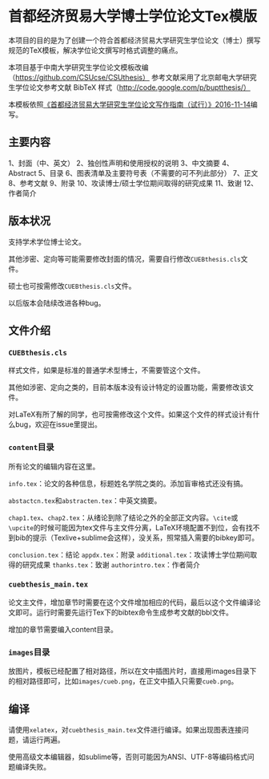 # 首都经济贸易大学博士学位论文Tex模版

本项目的目的是为了创建一个符合首都经济贸易大学研究生学位论文（博士）撰写规范的TeX模板，解决学位论文撰写时格式调整的痛点。

本项目基于中南大学研究生学位论文模板改编（https://github.com/CSUcse/CSUthesis）
参考文献采用了北京邮电大学研究生学位论文参考文献 BibTeX 样式（http://code.google.com/p/buptthesis/）

本模板依照[《首都经济贸易大学研究生学位论文写作指南（试行）》2016-11-14](https://yjs.cueb.edu.cn/glzd/gzwj/xkyxw/57066.htm)编写。

## 主要内容

1、封面（中、英文）
2、独创性声明和使用授权的说明
3、中文摘要
4、Abstract
5、目录
6、图表清单及主要符号表（不需要的可不列此部分）
7、正文
8、参考文献
9、附录
10、攻读博士/硕士学位期间取得的研究成果
11、致谢
12、作者简介


## 版本状况

支持学术学位博士论文。

其他涉密、定向等可能需要修改封面的情况，需要自行修改`CUEBthesis.cls`文件。

硕士也可按需修改`CUEBthesis.cls`文件。

以后版本会陆续改进各种bug。

## 文件介绍

### `CUEBthesis.cls`

样式文件，如果是标准的普通学术型博士，不需要管这个文件。

其他如涉密、定向之类的，目前本版本没有设计特定的设置功能，需要修改该文件。

对LaTeX有所了解的同学，也可按需修改这个文件。如果这个文件的样式设计有什么bug，欢迎在issue里提出。

### `content`目录

所有论文的编辑内容在这里。

`info.tex`：论文的各种信息，标题姓名学院之类的。添加盲审格式还没有搞。

`abstactcn.tex`和`abstracten.tex`：中英文摘要。

`chap1.tex`、`chap2.tex`：从绪论到除了结论之外的全部正文内容。`\cite`或`\upcite`的时候可能因为tex文件与主文件分离，LaTeX环境配置不到位，会有找不到bib的提示（Texlive+sublime会这样），没关系，照常插入需要的bibkey即可。

`conclusion.tex`：结论
`appdx.tex`：附录
`additional.tex`：攻读博士学位期间取得的研究成果
`thanks.tex`：致谢
`authorintro.tex`：作者简介

### `cuebthesis_main.tex`

论文主文件，增加章节时需要在这个文件增加相应的代码，最后以这个文件编译论文即可。运行时需要先运行Tex下的bibtex命令生成参考文献的bbl文件。

增加的章节需要编入content目录。

### `images`目录

放图片，模板已经配置了相对路径，所以在文中插图片时，直接用images目录下的相对路径即可，比如`images/cueb.png`，在正文中插入只需要`cueb.png`。

## 编译

请使用`xelatex`，对`cuebthesis_main.tex`文件进行编译。如果出现图表连接问题，请运行两遍。

使用高级文本编辑器，如sublime等，否则可能因为ANSI、UTF-8等编码格式问题编译失败。
